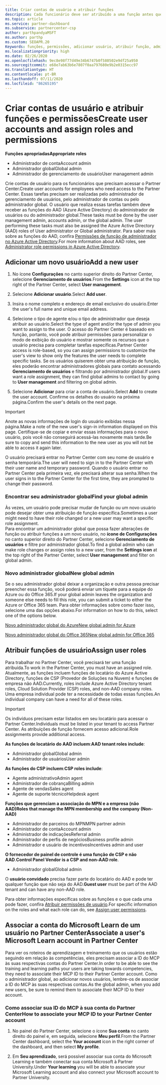 ```yaml
---
title: Criar contas de usuário e atribuir funções
description: Cada funcionário deve ser atribuído a uma função antes que possa acessar o Partner Center. Saiba como criar contas de usuário, atribuir funções e definir permissões.
ms.topic: article
ms.service: partner-dashboard
ms.subservice: partnercenter-csp
author: parthpandyaMSFT
ms.author: parthp
ms.custom: SEOAPR.20
Keywords: funções, permissões, adicionar usuário, atribuir função, administrador, agente,
ms.localizationpriority: high
ms.date: 02/26/2020
ms.openlocfilehash: 9ec8e98f77d49e34b6747b0f580502e9df25a950
ms.sourcegitcommit: e68e7ab63b6e7807f0aa797680e9b2e0315ecc97
ms.translationtype: HT
ms.contentlocale: pt-BR
ms.lasthandoff: 07/11/2020
ms.locfileid: "86265195"
---
```

# <a name="create-user-accounts-and-assign-roles-and-permissions"></a><span data-ttu-id="a5ab8-105">Criar contas de usuário e atribuir funções e permissões</span><span class="sxs-lookup"><span data-stu-id="a5ab8-105">Create user accounts and assign roles and permissions</span></span>

<span data-ttu-id="a5ab8-106">**Funções apropriadas**</span><span class="sxs-lookup"><span data-stu-id="a5ab8-106">**Appropriate roles**</span></span>

- <span data-ttu-id="a5ab8-107">Administrador de conta</span><span class="sxs-lookup"><span data-stu-id="a5ab8-107">Account admin</span></span>
- <span data-ttu-id="a5ab8-108">Administrador global</span><span class="sxs-lookup"><span data-stu-id="a5ab8-108">Global admin</span></span>
- <span data-ttu-id="a5ab8-109">Administrador de gerenciamento de usuário</span><span class="sxs-lookup"><span data-stu-id="a5ab8-109">User management admin</span></span>

<span data-ttu-id="a5ab8-110">Crie contas de usuário para os funcionários que precisam acessar o Partner Center.</span><span class="sxs-lookup"><span data-stu-id="a5ab8-110">Create user accounts for employees who need access to the Partner Center.</span></span> <span data-ttu-id="a5ab8-111">Essas tarefas precisam ser realizadas pelo administrador de gerenciamento de usuários, pelo administrador de contas ou pelo administrador global. O usuário que realiza essas tarefas também deve receber as funções do AAD (Azure Active Directory) do administrador de usuários ou do administrador global.</span><span class="sxs-lookup"><span data-stu-id="a5ab8-111">These tasks must be done by the user management admin, accounts admin, or the global admin. The user performing these tasks must also be assigned the Azure Active Directory (AAD) roles of User administrator or Global administrator.</span></span> <span data-ttu-id="a5ab8-112">Para saber mais sobre as funções do AAD, confira [Permissões de função de administrador no Azure Active Directory](https://docs.microsoft.com/azure/active-directory/users-groups-roles/directory-assign-admin-roles).</span><span class="sxs-lookup"><span data-stu-id="a5ab8-112">For more information about AAD roles, see [Administrator role permissions in Azure Active Directory](https://docs.microsoft.com/azure/active-directory/users-groups-roles/directory-assign-admin-roles).</span></span>


## <a name="add-a-new-user"></a><span data-ttu-id="a5ab8-113">Adicionar um novo usuário</span><span class="sxs-lookup"><span data-stu-id="a5ab8-113">Add a new user</span></span>

1. <span data-ttu-id="a5ab8-114">No ícone **Configurações** no canto superior direito do Partner Center, selecione **Gerenciamento de usuários**.</span><span class="sxs-lookup"><span data-stu-id="a5ab8-114">From the **Settings** icon at the top right of the Partner Center, select **User management**.</span></span>

2. <span data-ttu-id="a5ab8-115">Selecione **Adicionar usuário**.</span><span class="sxs-lookup"><span data-stu-id="a5ab8-115">Select **Add user**.</span></span>

3. <span data-ttu-id="a5ab8-116">Insira o nome completo e endereço de email exclusivo do usuário.</span><span class="sxs-lookup"><span data-stu-id="a5ab8-116">Enter the user's full name and unique email address.</span></span>

4. <span data-ttu-id="a5ab8-117">Selecione o tipo de agente e/ou o tipo de administrador que deseja atribuir ao usuário.</span><span class="sxs-lookup"><span data-stu-id="a5ab8-117">Select the type of agent and/or the type of admin you want to assign to the user.</span></span> <span data-ttu-id="a5ab8-118">O acesso do Partner Center é baseado em função, portanto, você pode atribuir permissões para personalizar o modo de exibição do usuário e mostrar somente os recursos que o usuário precisa para completar tarefas específicas.</span><span class="sxs-lookup"><span data-stu-id="a5ab8-118">Partner Center access is role-based, so you can assign permissions to customize the user's view to show only the features the user needs to complete specific tasks.</span></span>  <span data-ttu-id="a5ab8-119">Se os usuários quiserem obter uma atribuição de função, eles poderão encontrar administradores globais para contato acessando **Gerenciamento de usuários** e filtrando por administrador global.</span><span class="sxs-lookup"><span data-stu-id="a5ab8-119">If users want a role assignment, they can find global admins to contact by going to **User management** and filtering on global admin.</span></span>

5. <span data-ttu-id="a5ab8-120">Selecione **Adicionar** para criar a conta de usuário.</span><span class="sxs-lookup"><span data-stu-id="a5ab8-120">Select **Add** to create the user account.</span></span> <span data-ttu-id="a5ab8-121">Confirme os detalhes do usuário na próxima página.</span><span class="sxs-lookup"><span data-stu-id="a5ab8-121">Confirm the user's details on the next page.</span></span>

> [!IMPORTANT]  
> <span data-ttu-id="a5ab8-122">Anote as novas informações de login do usuário exibidas nessa página.</span><span class="sxs-lookup"><span data-stu-id="a5ab8-122">Make a note of the new user's sign-in information displayed on this page.</span></span> <span data-ttu-id="a5ab8-123">Certifique-se de copiar e enviar essas informações para o novo usuário, pois você não conseguirá acessá-las novamente mais tarde.</span><span class="sxs-lookup"><span data-stu-id="a5ab8-123">Be sure to copy and send this information to the new user as you will not be able to access it again later.</span></span> 


<span data-ttu-id="a5ab8-124">O usuário precisará entrar no Partner Center com seu nome de usuário e senha temporária.</span><span class="sxs-lookup"><span data-stu-id="a5ab8-124">The user will need to sign in to the Partner Center with their user name and temporary password.</span></span> <span data-ttu-id="a5ab8-125">Quando o usuário entrar no Partner Center pela primeira vez, ele precisará alterar sua senha.</span><span class="sxs-lookup"><span data-stu-id="a5ab8-125">When the user signs in to the Partner Center for the first time, they are prompted to change their password.</span></span> 


### <a name="find-your-global-admin"></a><span data-ttu-id="a5ab8-126">Encontrar seu administrador global</span><span class="sxs-lookup"><span data-stu-id="a5ab8-126">Find your global admin</span></span>

<span data-ttu-id="a5ab8-127">Às vezes, um usuário pode precisar mudar de função ou um novo usuário pode desejar obter uma atribuição de função específica.</span><span class="sxs-lookup"><span data-stu-id="a5ab8-127">Sometimes a user might need to have their role changed or a new user may want a specific role assignment.</span></span>  
<span data-ttu-id="a5ab8-128">Para encontrar um administrador global que possa fazer alterações de função ou atribuir funções a um novo usuário, no **ícone de Configurações** no canto superior direito do Partner Center, selecione **Gerenciamento de usuários** e filtre por administrador global.</span><span class="sxs-lookup"><span data-stu-id="a5ab8-128">To find a global admin who can make role changes or assign roles to a new user, from the **Settings icon** at the top right of the Partner Center, select **User management** and filter on global admin.</span></span> 


### <a name="new-global-admin"></a><span data-ttu-id="a5ab8-129">Novo administrador global</span><span class="sxs-lookup"><span data-stu-id="a5ab8-129">New global admin</span></span>

<span data-ttu-id="a5ab8-130">Se o seu administrador global deixar a organização e outra pessoa precisar preencher essa função, você poderá enviar um tíquete para a equipe do Azure ou do Office 365.</span><span class="sxs-lookup"><span data-stu-id="a5ab8-130">If your global admin leaves the organization and someone else needs to fill this role, you can submit a ticket to either the Azure or Office 365 team.</span></span> <span data-ttu-id="a5ab8-131">Para obter informações sobre como fazer isso, selecione uma das opções abaixo.</span><span class="sxs-lookup"><span data-stu-id="a5ab8-131">For information on how to do this, select one of the options below.</span></span>

[<span data-ttu-id="a5ab8-132">Novo administrador global do Azure</span><span class="sxs-lookup"><span data-stu-id="a5ab8-132">New global admin for Azure</span></span>](https://support.microsoft.com/help/4505981/what-to-do-if-the-only-admin-for-your-mpn-program-has-left-the-company)

[<span data-ttu-id="a5ab8-133">Novo administrador global do Office 365</span><span class="sxs-lookup"><span data-stu-id="a5ab8-133">New global admin for Office 365</span></span>](https://admin.microsoft.com/)


## <a name="assign-user-roles"></a><span data-ttu-id="a5ab8-134">Atribuir funções de usuário</span><span class="sxs-lookup"><span data-stu-id="a5ab8-134">Assign user roles</span></span>

<span data-ttu-id="a5ab8-135">Para trabalhar no Partner Center, você precisará ter uma função atribuída.</span><span class="sxs-lookup"><span data-stu-id="a5ab8-135">To work in the Partner Center, you must have an assigned role.</span></span>  <span data-ttu-id="a5ab8-136">Atualmente, as funções incluem funções de locatário do Azure Active Directory, funções de CSP (Provedor de Soluções na Nuvem) e funções de empresa não AAD.</span><span class="sxs-lookup"><span data-stu-id="a5ab8-136">Currently, roles include Azure Active Directory tenant roles, Cloud Solution Provider (CSP) roles, and non-AAD company roles.</span></span> <span data-ttu-id="a5ab8-137">Uma empresa individual pode ter a necessidade de todas essas funções.</span><span class="sxs-lookup"><span data-stu-id="a5ab8-137">An individual company can have a need for all of these roles.</span></span>

>[!Important]
><span data-ttu-id="a5ab8-138">Os indivíduos precisam estar listados em seu locatário para acessar o Partner Center.</span><span class="sxs-lookup"><span data-stu-id="a5ab8-138">Individuals must be listed in your tenant to access Partner Center.</span></span> <span data-ttu-id="a5ab8-139">As atribuições de função fornecem acesso adicional.</span><span class="sxs-lookup"><span data-stu-id="a5ab8-139">Role assignments provide additional access.</span></span>


<span data-ttu-id="a5ab8-140">**As funções de locatário do AAD incluem**:</span><span class="sxs-lookup"><span data-stu-id="a5ab8-140">**AAD tenant roles include**:</span></span>
- <span data-ttu-id="a5ab8-141">Administrador global</span><span class="sxs-lookup"><span data-stu-id="a5ab8-141">Global admin</span></span>
- <span data-ttu-id="a5ab8-142">Administrador de usuários</span><span class="sxs-lookup"><span data-stu-id="a5ab8-142">User admin</span></span>

<span data-ttu-id="a5ab8-143">**As funções do CSP incluem**:</span><span class="sxs-lookup"><span data-stu-id="a5ab8-143">**CSP roles include**:</span></span>
- <span data-ttu-id="a5ab8-144">Agente administrativo</span><span class="sxs-lookup"><span data-stu-id="a5ab8-144">Admin agent</span></span>
- <span data-ttu-id="a5ab8-145">Administrador de cobrança</span><span class="sxs-lookup"><span data-stu-id="a5ab8-145">Billing admin</span></span>
- <span data-ttu-id="a5ab8-146">Agente de vendas</span><span class="sxs-lookup"><span data-stu-id="a5ab8-146">Sales agent</span></span>
- <span data-ttu-id="a5ab8-147">Agente de suporte técnico</span><span class="sxs-lookup"><span data-stu-id="a5ab8-147">Helpdesk agent</span></span>

<span data-ttu-id="a5ab8-148">**Funções que gerenciam a associação do MPN e a empresa (não AAD)**</span><span class="sxs-lookup"><span data-stu-id="a5ab8-148">**Roles that manage the MPN membership and the company (Non-AAD)**</span></span>
- <span data-ttu-id="a5ab8-149">Administrador de parceiros do MPN</span><span class="sxs-lookup"><span data-stu-id="a5ab8-149">MPN partner admin</span></span>
- <span data-ttu-id="a5ab8-150">Administrador de conta</span><span class="sxs-lookup"><span data-stu-id="a5ab8-150">Account admin</span></span>
- <span data-ttu-id="a5ab8-151">Administrador de indicações</span><span class="sxs-lookup"><span data-stu-id="a5ab8-151">Referral admin</span></span>
- <span data-ttu-id="a5ab8-152">Administrador de perfis de negócios</span><span class="sxs-lookup"><span data-stu-id="a5ab8-152">Business profile admin</span></span>
- <span data-ttu-id="a5ab8-153">Administrador e usuário de incentivos</span><span class="sxs-lookup"><span data-stu-id="a5ab8-153">Incentives admin and user</span></span>

<span data-ttu-id="a5ab8-154">**O fornecedor de painel de controle é uma função de CSP e não AAD**.</span><span class="sxs-lookup"><span data-stu-id="a5ab8-154">**Control Panel Vendor is a CSP and non-AAD role**.</span></span>
- <span data-ttu-id="a5ab8-155">Administrador global</span><span class="sxs-lookup"><span data-stu-id="a5ab8-155">Global admin</span></span>

<span data-ttu-id="a5ab8-156">O **usuário convidado** precisa fazer parte do locatário do AAD e pode ter qualquer função que não seja do AAD.</span><span class="sxs-lookup"><span data-stu-id="a5ab8-156">**Guest user** must be part of the AAD tenant and can have any non-AAD role.</span></span>

<span data-ttu-id="a5ab8-157">Para obter informações específicas sobre as funções e o que cada uma pode fazer, confira [Atribuir permissões de usuário](permissions-overview.md).</span><span class="sxs-lookup"><span data-stu-id="a5ab8-157">For specific information on the roles and what each role can do, see [Assign user permissions](permissions-overview.md).</span></span>

## <a name="associate-a-users-microsoft-learn-account-in-partner-center"></a><span data-ttu-id="a5ab8-158">Associar a conta do Microsoft Learn de um usuário no Partner Center</span><span class="sxs-lookup"><span data-stu-id="a5ab8-158">Associate a user's Microsoft Learn account in Partner Center</span></span>

<span data-ttu-id="a5ab8-159">Para ver os roteiros de aprendizagem e treinamento que os usuários estão seguindo em relação às competências, eles precisam associar a ID do MCP às suas respectivas contas do Partner Center.</span><span class="sxs-lookup"><span data-stu-id="a5ab8-159">In order to be able to see the training and learning paths your users are taking towards competencies, they need to associate their MCP ID to their Partner Center account.</span></span> <span data-ttu-id="a5ab8-160">Como o administrador global, ao adicionar novos usuários, lembre-os de associar a ID do MCP às suas respectivas contas.</span><span class="sxs-lookup"><span data-stu-id="a5ab8-160">As the global admin, when you add new users, be sure to remind them to associate their MCP ID to their account.</span></span> 

### <a name="how-to-associate-your-mcp-id-to-your-partner-center-account"></a><span data-ttu-id="a5ab8-161">Como associar sua ID do MCP à sua conta do Partner Center</span><span class="sxs-lookup"><span data-stu-id="a5ab8-161">How to associate your MCP ID to your Partner Center account</span></span>

1. <span data-ttu-id="a5ab8-162">No painel do Partner Center, selecione o ícone **Sua conta** no canto direito do painel e, em seguida, selecione **Meu perfil**.</span><span class="sxs-lookup"><span data-stu-id="a5ab8-162">From the Partner Center dashboard, select the **Your account** icon in the right corner of the dashboard, and then select **My profile**.</span></span>

2. <span data-ttu-id="a5ab8-163">Em **Seu aprendizado**, será possível associar sua conta do Microsoft Learning e também conectar sua conta Microsoft à Partner University.</span><span class="sxs-lookup"><span data-stu-id="a5ab8-163">Under **Your learning** you will be able to associate your Microsoft Learning account and also connect your Microsoft account to Partner University.</span></span>
